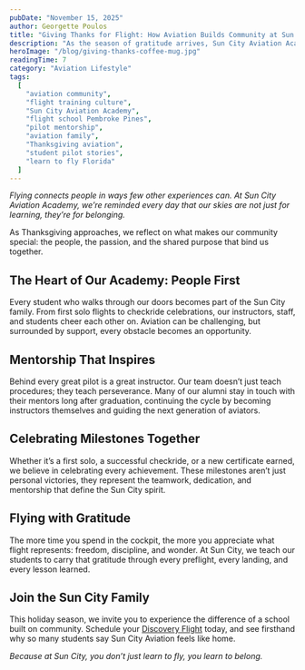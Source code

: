 ```yaml
---
pubDate: "November 15, 2025"
author: Georgette Poulos
title: "Giving Thanks for Flight: How Aviation Builds Community at Sun City"
description: "As the season of gratitude arrives, Sun City Aviation Academy celebrates the friendships, mentorships, and shared passion that make flying more than a skill, it’s a family."
heroImage: "/blog/giving-thanks-coffee-mug.jpg"
readingTime: 7
category: "Aviation Lifestyle"
tags:
  [
    "aviation community",
    "flight training culture",
    "Sun City Aviation Academy",
    "flight school Pembroke Pines",
    "pilot mentorship",
    "aviation family",
    "Thanksgiving aviation",
    "student pilot stories",
    "learn to fly Florida"
  ]
---
```


_Flying connects people in ways few other experiences can. At Sun City Aviation Academy, we’re reminded every day that our skies are not just for learning, they’re for belonging._  

As Thanksgiving approaches, we reflect on what makes our community special: the people, the passion, and the shared purpose that bind us together.

## The Heart of Our Academy: People First

Every student who walks through our doors becomes part of the Sun City family. From first solo flights to checkride celebrations, our instructors, staff, and students cheer each other on. Aviation can be challenging, but surrounded by support, every obstacle becomes an opportunity.

## Mentorship That Inspires

Behind every great pilot is a great instructor. Our team doesn’t just teach procedures; they teach perseverance. Many of our alumni stay in touch with their mentors long after graduation, continuing the cycle by becoming instructors themselves and guiding the next generation of aviators.

## Celebrating Milestones Together

Whether it’s a first solo, a successful checkride, or a new certificate earned, we believe in celebrating every achievement. These milestones aren’t just personal victories, they represent the teamwork, dedication, and mentorship that define the Sun City spirit.

## Flying with Gratitude

The more time you spend in the cockpit, the more you appreciate what flight represents: freedom, discipline, and wonder. At Sun City, we teach our students to carry that gratitude through every preflight, every landing, and every lesson learned.

## Join the Sun City Family

This holiday season, we invite you to experience the difference of a school built on community. Schedule your [Discovery Flight](/discovery-flight) today, and see firsthand why so many students say Sun City Aviation feels like home.

_Because at Sun City, you don’t just learn to fly, you learn to belong._  
